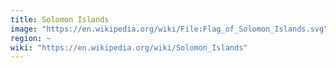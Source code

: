 ```yaml
---
title: Solomon Islands
image: "https://en.wikipedia.org/wiki/File:Flag_of_Solomon_Islands.svg"
region: ~
wiki: "https://en.wikipedia.org/wiki/Solomon_Islands"
---
```

